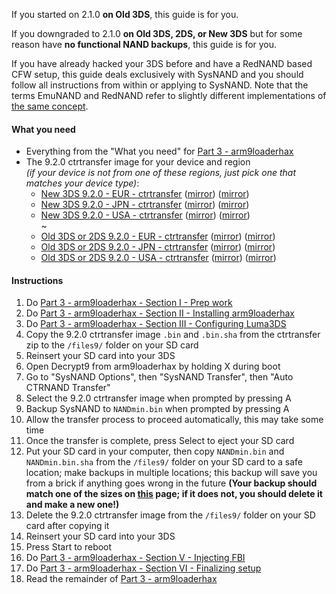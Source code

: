 If you started on 2.1.0 **on Old 3DS**, this guide is for you.

If you downgraded to 2.1.0 **on Old 3DS, 2DS, or New 3DS** but for some reason have **no functional NAND backups**, this guide is for you.

If you have already hacked your 3DS before and have a RedNAND based CFW setup, this guide deals exclusively with SysNAND and you should follow all instructions from within or applying to SysNAND. Note that the terms EmuNAND and RedNAND refer to slightly different implementations of [the same concept](http://3dbrew.org/wiki/NAND_Redirection).

#### What you need

* Everything from the "What you need" for [Part 3 - arm9loaderhax](Part-3-(arm9loaderhax))
* The 9.2.0 ctrtransfer image for your device and region     
*(if your device is not from one of these regions, just pick one that matches your device type)*:
  +    <a href="https://plailect.github.io/Guide/9.2.0-20E_ctrtransfer_n3DS.torrent" target="_blank">New 3DS 9.2.0 - EUR - ctrtransfer</a> ([mirror](https://mega.nz/#!lxcWTTCJ!AP8xIzlwdqsGOHRDHpVGhOR-grpPmjFVTTdocpUtt3w)) ([mirror](https://drive.google.com/open?id=0BzPfvjeuhqoDYU5OSUg2NS1zajQ))  
  +    <a href="https://plailect.github.io/Guide/9.2.0-20J_ctrtransfer_n3DS.torrent" target="_blank">New 3DS 9.2.0 - JPN - ctrtransfer</a> ([mirror](https://mega.nz/#!llUzGZCK!D_e8RfhzUnBFX9sBv-bQXXBJ1ARftMyrLxPCZsCNvrY)) ([mirror](https://drive.google.com/open?id=0BzPfvjeuhqoDcWF2dFNNeERPTFk))    
  +    <a href="https://plailect.github.io/Guide/9.2.0-20U_ctrtransfer_n3DS.torrent" target="_blank">New 3DS 9.2.0 - USA - ctrtransfer</a> ([mirror](https://mega.nz/#!1gF1SLTC!Lg8z7FKvdxdc3iOTGX9GWmMX33dQfVGPPklrRNCkTE0)) ([mirror](https://drive.google.com/open?id=0BzPfvjeuhqoDalhTaEhDekxlWjg))    
~
  +    <a href="https://plailect.github.io/Guide/9.2.0-20E_ctrtransfer_o3ds.torrent" target="_blank">Old 3DS or 2DS 9.2.0 - EUR - ctrtransfer</a> ([mirror](https://mega.nz/#!dt1j1abR!-DXxty0Ca9ERXMM_5WPIu9bOkdy3DP1A96VrIxW0FjQ)) ([mirror](https://drive.google.com/open?id=0BzPfvjeuhqoDblQ1ZXNZcXkzLWM))    
  +    <a href="https://plailect.github.io/Guide/9.2.0-20J_ctrtransfer_o3ds.torrent" target="_blank">Old 3DS or 2DS 9.2.0 - JPN - ctrtransfer</a> ([mirror](https://mega.nz/#!4p1xVDyZ!VITvzSRRdUfdsgg_t00LSut9ItAB_mEqxeTqk8NgBPM)) ([mirror](https://drive.google.com/open?id=0BzPfvjeuhqoDdEQ5NmNUclFsdTQ))    
  +    <a href="https://plailect.github.io/Guide/9.2.0-20U_ctrtransfer_o3ds.torrent" target="_blank">Old 3DS or 2DS 9.2.0 - USA - ctrtransfer</a> ([mirror](https://mega.nz/#!k8lkjYIR!Bf2CMM4iP1VuNwWaCMnl8WvJFNkX2pQ3H4J_5P_tDDA)) ([mirror](https://drive.google.com/open?id=0BzPfvjeuhqoDYW1tbUhtblBBdVU))

#### Instructions

1. Do [Part 3 - arm9loaderhax - Section I - Prep work](Part-3-(arm9loaderhax)#section-i---prep-work)
2. Do [Part 3 - arm9loaderhax - Section II - Installing arm9loaderhax](Part-3-(arm9loaderhax)#section-ii---installing-arm9loaderhax)
3. Do [Part 3 - arm9loaderhax - Section III - Configuring Luma3DS](Part-3-(arm9loaderhax)#section-iii---configuring-luma3ds)
4. Copy the 9.2.0 ctrtransfer image `.bin` and `.bin.sha` from the ctrtransfer zip to the `/files9/` folder on your SD card
5. Reinsert your SD card into your 3DS
6. Open Decrypt9 from arm9loaderhax by holding X during boot
7. Go to "SysNAND Options", then "SysNAND Transfer", then "Auto CTRNAND Transfer"
2. Select the 9.2.0 ctrtransfer image when prompted by pressing A
3. Backup SysNAND to `NANDmin.bin` when prompted by pressing A
4. Allow the transfer process to proceed automatically, this may take some time
5. Once the transfer is complete, press Select to eject your SD card
6. Put your SD card in your computer, then copy `NANDmin.bin` and `NANDmin.bin.sha` from the `/files9/` folder on your SD card to a safe location; make backups in multiple locations; this backup will save you from a brick if anything goes wrong in the future **(Your backup should match one of the sizes on [this](NAND-Size) page; if it does not, you should delete it and make a new one!)**
7. Delete the 9.2.0 ctrtransfer image from the `/files9/` folder on your SD card after copying it
8. Reinsert your SD card into your 3DS
9. Press Start to reboot
8. Do [Part 3 - arm9loaderhax - Section V - Injecting FBI](Part-3-(arm9loaderhax)#section-v---removing-rednand-from-your-sd)
9. Do [Part 3 - arm9loaderhax - Section VI - Finalizing setup](Part-3-(arm9loaderhax)#section-vi---finalizing-setup)
10. Read the remainder of [Part 3 - arm9loaderhax](Part-3-(arm9loaderhax))
